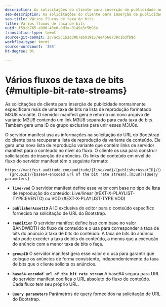 ```yaml
---
description: As solicitações do cliente para inserção de publicidade normalmente especificam mais de uma taxa de bits na lista de reprodução formatado M3U8 variante. O servidor manifest gera e retorna um novo arquivo de variante M3U8 contendo um link M3U8 separado para cada taxa de bits. Também gera uma ID de grupo exclusiva para unir esses M3U8s.
seo-description: As solicitações do cliente para inserção de publicidade normalmente especificam mais de uma taxa de bits na lista de reprodução formatado M3U8 variante. O servidor manifest gera e retorna um novo arquivo de variante M3U8 contendo um link M3U8 separado para cada taxa de bits. Também gera uma ID de grupo exclusiva para unir esses M3U8s.
seo-title: Vários fluxos de taxa de bits
title: Vários fluxos de taxa de bits
uuid: f59cb765-e000-43e0-8d3a-8149a3c5b96e
translation-type: tm+mt
source-git-commit: 2c7ac5c1b2d30b7eb819157ee4568739c1bdfb9d
workflow-type: tm+mt
source-wordcount: '368'
ht-degree: 0%

---
```



# Vários fluxos de taxa de bits {#multiple-bit-rate-streams}

As solicitações do cliente para inserção de publicidade normalmente especificam mais de uma taxa de bits na lista de reprodução formatado M3U8 variante. O servidor manifest gera e retorna um novo arquivo de variante M3U8 contendo um link M3U8 separado para cada taxa de bits. Também gera uma ID de grupo exclusiva para unir esses M3U8s.

O servidor manifest usa as informações na solicitação do URL do Bootstrap do cliente para recuperar a lista de reprodução da variante de conteúdo. Ele gera uma nova lista de reprodução variante que contém links de servidor manifest para o conteúdo no nível do fluxo. O cliente os usa para construir solicitações de inserção de anúncios. Os links de conteúdo em nível de fluxo do servidor manifest têm o seguinte formato:

```
https://manifest.auditude.com/auditude/{live/vod}/{publisherAssetID}/{rendition}/
  {groupID}/{base64-encoded url of the bit rate stream}.[m3u8]?{Query parameters}
```

* **`live/vod`** O servidor manifest define esse valor com base no tipo de lista de reprodução do conteúdo: Live/linear (#EXT-X-PLAYLIST-TYPE:EVENTO) ou VOD (#EXT-X-PLAYLIST-TYPE:VOD)

* **`publisherAssetID`** A ID exclusiva do editor para o conteúdo específico fornecido na solicitação de URL do Bootstrap.

* **`rendition`** O servidor manifest define isso com base no valor BANDWIDTH do fluxo de conteúdo e o usa para corresponder a taxa de bits do anúncio à taxa de bits do conteúdo. A taxa de bits do anúncio não pode exceder a taxa de bits do conteúdo, a menos que a execução do anúncio com a menor taxa de bits o faça.

* **`groupID`** O servidor manifest gera esse valor e o usa para garantir que coloque os anúncios de forma consistente, independentemente da taxa de bits que o cliente solicita os anúncios.

* **`base64-encoded url of the bit rate stream`** A base64 segura para URL do servidor manifest codifica o URL absoluto do fluxo de conteúdo. Cada fluxo tem seu próprio URL.

* **`Query parameters`** Parâmetros de query fornecidos na solicitação de URL do Bootstrap.

